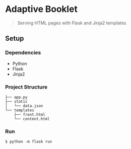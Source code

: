 <!--
Copyright (C) 2023 musicnbrain.org

    This program is free software: you can redistribute it and/or modify
    it under the terms of the GNU General Public License as published by
    the Free Software Foundation, either version 3 of the License, or
    (at your option) any later version.

    This program is distributed in the hope that it will be useful,
    but WITHOUT ANY WARRANTY; without even the implied warranty of
    MERCHANTABILITY or FITNESS FOR A PARTICULAR PURPOSE.  See the
    GNU General Public License for more details.

    You should have received a copy of the GNU General Public License
    along with this program.  If not, see <https://www.gnu.org/licenses/>.
-->

# Adaptive Booklet

> Serving HTML pages with Flask and Jinja2 templates

## Setup

### Dependencies

- Python
- Flask
- Jinja2

### Project Structure

```
├── app.py
├── static
│   └── data.json
└── templates
    ├── front.html
    └── content.html
```

### Run

```
$ python -m flask run
```
